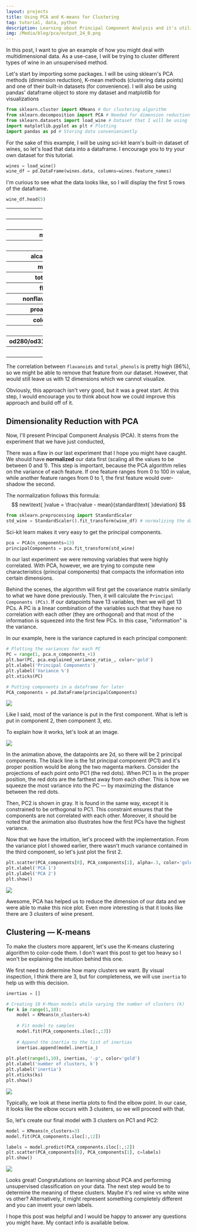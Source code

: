 ```yaml
---
layout: projects
title: Using PCA and K-means for Clustering
tag: tutorial, data, python
description: Learning about Principal Component Analysis and it's utility in dimension reduction
img: /Media/blog/pca/output_24_0.png
---
```


In this post, I want to give an example of how you might deal with multidimensional data. As a use-case, I will be trying to cluster different types of wine in an unsupervised method.

Let's start by importing some packages. I will be using sklearn's PCA methods (dimension reduction), K-mean methods (clustering data points) and one of their built-in datasets (for convenience). I will also be using pandas' dataframe object to store my dataset and matplotlib for visualizations


```python
from sklearn.cluster import KMeans # Our clustering algorithm
from sklearn.decomposition import PCA # Needed for dimension reduction
from sklearn.datasets import load_wine # Dataset that I will be using
import matplotlib.pyplot as plt # Plotting 
import pandas as pd # Storing data convenieniently
```

For the sake of this example, I will be using sci-kit learn's built-in dataset of wines, so let's load that data into a dataframe. I encourage you to try your own dataset for this tutorial.


```python
wines = load_wine()
wine_df = pd.DataFrame(wines.data, columns=wines.feature_names)
```

I'm curious to see what the data looks like, so I will display the first 5 rows of the dataframe.


```python
wine_df.head(5)
```




<div class="table">
	<style scoped>
		table{
			width:100px;
			overflow:hidden;
		}

	    .dataframe tbody tr th:only-of-type {
	        vertical-align: middle;
	    }

	    .dataframe tbody tr th {
	        vertical-align: top;
	    }

	    .dataframe thead th {
	        text-align: right;
	    }
	</style>
	<table border="1" class="dataframe">
	  <thead>
	    <tr style="text-align: right;">
	      <th></th>
	      <th>alcohol</th>
	      <th>malic_acid</th>
	      <th>ash</th>
	      <th>alcalinity_of_ash</th>
	      <th>magnesium</th>
	      <th>total_phenols</th>
	      <th>flavanoids</th>
	      <th>nonflavanoid_phenols</th>
	      <th>proanthocyanins</th>
	      <th>color_intensity</th>
	      <th>hue</th>
	      <th>od280/od315_of_diluted_wines</th>
	      <th>proline</th>
	    </tr>
	  </thead>
	  <tbody>
	    <tr>
	      <th>0</th>
	      <td>14.23</td>
	      <td>1.71</td>
	      <td>2.43</td>
	      <td>15.6</td>
	      <td>127.0</td>
	      <td>2.80</td>
	      <td>3.06</td>
	      <td>0.28</td>
	      <td>2.29</td>
	      <td>5.64</td>
	      <td>1.04</td>
	      <td>3.92</td>
	      <td>1065.0</td>
	    </tr>
	    <tr>
	      <th>1</th>
	      <td>13.20</td>
	      <td>1.78</td>
	      <td>2.14</td>
	      <td>11.2</td>
	      <td>100.0</td>
	      <td>2.65</td>
	      <td>2.76</td>
	      <td>0.26</td>
	      <td>1.28</td>
	      <td>4.38</td>
	      <td>1.05</td>
	      <td>3.40</td>
	      <td>1050.0</td>
	    </tr>
	    <tr>
	      <th>2</th>
	      <td>13.16</td>
	      <td>2.36</td>
	      <td>2.67</td>
	      <td>18.6</td>
	      <td>101.0</td>
	      <td>2.80</td>
	      <td>3.24</td>
	      <td>0.30</td>
	      <td>2.81</td>
	      <td>5.68</td>
	      <td>1.03</td>
	      <td>3.17</td>
	      <td>1185.0</td>
	    </tr>
	    <tr>
	      <th>3</th>
	      <td>14.37</td>
	      <td>1.95</td>
	      <td>2.50</td>
	      <td>16.8</td>
	      <td>113.0</td>
	      <td>3.85</td>
	      <td>3.49</td>
	      <td>0.24</td>
	      <td>2.18</td>
	      <td>7.80</td>
	      <td>0.86</td>
	      <td>3.45</td>
	      <td>1480.0</td>
	    </tr>
	    <tr>
	      <th>4</th>
	      <td>13.24</td>
	      <td>2.59</td>
	      <td>2.87</td>
	      <td>21.0</td>
	      <td>118.0</td>
	      <td>2.80</td>
	      <td>2.69</td>
	      <td>0.39</td>
	      <td>1.82</td>
	      <td>4.32</td>
	      <td>1.04</td>
	      <td>2.93</td>
	      <td>735.0</td>
	    </tr>
	  </tbody>
	</table>
</div>



We can see that each wine (row) is described with 13 features including alcohol percentage, alcalinity, etc. We can do a few more tricks with pandas to get a general insight into the dataset.


```python
wine_df.describe()
```

<div class="table">
	<style scoped>
	    .dataframe tbody tr th:only-of-type {
	        vertical-align: middle;
	    }

	    .dataframe tbody tr th {
	        vertical-align: top;
	    }

	    .dataframe thead th {
	        text-align: right;
	    }
	</style>
	<table border="1" class="dataframe">
	  <thead>
	    <tr style="text-align: right;">
	      <th></th>
	      <th>alcohol</th>
	      <th>malic_acid</th>
	      <th>ash</th>
	      <th>alcalinity_of_ash</th>
	      <th>magnesium</th>
	      <th>total_phenols</th>
	      <th>flavanoids</th>
	      <th>nonflavanoid_phenols</th>
	      <th>proanthocyanins</th>
	      <th>color_intensity</th>
	      <th>hue</th>
	      <th>od280/od315_of_diluted_wines</th>
	      <th>proline</th>
	    </tr>
	  </thead>
	  <tbody>
	    <tr>
	      <th>count</th>
	      <td>178.000000</td>
	      <td>178.000000</td>
	      <td>178.000000</td>
	      <td>178.000000</td>
	      <td>178.000000</td>
	      <td>178.000000</td>
	      <td>178.000000</td>
	      <td>178.000000</td>
	      <td>178.000000</td>
	      <td>178.000000</td>
	      <td>178.000000</td>
	      <td>178.000000</td>
	      <td>178.000000</td>
	    </tr>
	    <tr>
	      <th>mean</th>
	      <td>13.000618</td>
	      <td>2.336348</td>
	      <td>2.366517</td>
	      <td>19.494944</td>
	      <td>99.741573</td>
	      <td>2.295112</td>
	      <td>2.029270</td>
	      <td>0.361854</td>
	      <td>1.590899</td>
	      <td>5.058090</td>
	      <td>0.957449</td>
	      <td>2.611685</td>
	      <td>746.893258</td>
	    </tr>
	    <tr>
	      <th>std</th>
	      <td>0.811827</td>
	      <td>1.117146</td>
	      <td>0.274344</td>
	      <td>3.339564</td>
	      <td>14.282484</td>
	      <td>0.625851</td>
	      <td>0.998859</td>
	      <td>0.124453</td>
	      <td>0.572359</td>
	      <td>2.318286</td>
	      <td>0.228572</td>
	      <td>0.709990</td>
	      <td>314.907474</td>
	    </tr>
	    <tr>
	      <th>min</th>
	      <td>11.030000</td>
	      <td>0.740000</td>
	      <td>1.360000</td>
	      <td>10.600000</td>
	      <td>70.000000</td>
	      <td>0.980000</td>
	      <td>0.340000</td>
	      <td>0.130000</td>
	      <td>0.410000</td>
	      <td>1.280000</td>
	      <td>0.480000</td>
	      <td>1.270000</td>
	      <td>278.000000</td>
	    </tr>
	    <tr>
	      <th>25%</th>
	      <td>12.362500</td>
	      <td>1.602500</td>
	      <td>2.210000</td>
	      <td>17.200000</td>
	      <td>88.000000</td>
	      <td>1.742500</td>
	      <td>1.205000</td>
	      <td>0.270000</td>
	      <td>1.250000</td>
	      <td>3.220000</td>
	      <td>0.782500</td>
	      <td>1.937500</td>
	      <td>500.500000</td>
	    </tr>
	    <tr>
	      <th>50%</th>
	      <td>13.050000</td>
	      <td>1.865000</td>
	      <td>2.360000</td>
	      <td>19.500000</td>
	      <td>98.000000</td>
	      <td>2.355000</td>
	      <td>2.135000</td>
	      <td>0.340000</td>
	      <td>1.555000</td>
	      <td>4.690000</td>
	      <td>0.965000</td>
	      <td>2.780000</td>
	      <td>673.500000</td>
	    </tr>
	    <tr>
	      <th>75%</th>
	      <td>13.677500</td>
	      <td>3.082500</td>
	      <td>2.557500</td>
	      <td>21.500000</td>
	      <td>107.000000</td>
	      <td>2.800000</td>
	      <td>2.875000</td>
	      <td>0.437500</td>
	      <td>1.950000</td>
	      <td>6.200000</td>
	      <td>1.120000</td>
	      <td>3.170000</td>
	      <td>985.000000</td>
	    </tr>
	    <tr>
	      <th>max</th>
	      <td>14.830000</td>
	      <td>5.800000</td>
	      <td>3.230000</td>
	      <td>30.000000</td>
	      <td>162.000000</td>
	      <td>3.880000</td>
	      <td>5.080000</td>
	      <td>0.660000</td>
	      <td>3.580000</td>
	      <td>13.000000</td>
	      <td>1.710000</td>
	      <td>4.000000</td>
	      <td>1680.000000</td>
	    </tr>
	  </tbody>
	</table>
</div>



Now, I wish I could visualize each point in 13-dimensional space, but I just can't. So, we need to find a way to reduce the dimensionality of our data. 

The naïve thing to do would be to check the correlation of some of the features and hope that some of them are repeats (can be removed). Let's try it out and display the correlation matrix.


```python
correlation = wine_df.corr()
correlation.style.background_gradient(cmap='coolwarm')
```
<div class="table">
	<style  type="text/css" >
    #T_e0d2697a_bb99_11e9_bb4d_c4b301962064row0_col0 {
            background-color:  #b40426;
            color:  #f1f1f1;
        }    #T_e0d2697a_bb99_11e9_bb4d_c4b301962064row0_col1 {
            background-color:  #c6d6f1;
            color:  #000000;
        }    #T_e0d2697a_bb99_11e9_bb4d_c4b301962064row0_col2 {
            background-color:  #93b5fe;
            color:  #000000;
        }    #T_e0d2697a_bb99_11e9_bb4d_c4b301962064row0_col3 {
            background-color:  #5673e0;
            color:  #000000;
        }    #T_e0d2697a_bb99_11e9_bb4d_c4b301962064row0_col4 {
            background-color:  #c6d6f1;
            color:  #000000;
        }    #T_e0d2697a_bb99_11e9_bb4d_c4b301962064row0_col5 {
            background-color:  #dfdbd9;
            color:  #000000;
        }    #T_e0d2697a_bb99_11e9_bb4d_c4b301962064row0_col6 {
            background-color:  #dddcdc;
            color:  #000000;
        }    #T_e0d2697a_bb99_11e9_bb4d_c4b301962064row0_col7 {
            background-color:  #8caffe;
            color:  #000000;
        }    #T_e0d2697a_bb99_11e9_bb4d_c4b301962064row0_col8 {
            background-color:  #b6cefa;
            color:  #000000;
        }    #T_e0d2697a_bb99_11e9_bb4d_c4b301962064row0_col9 {
            background-color:  #f7ac8e;
            color:  #000000;
        }    #T_e0d2697a_bb99_11e9_bb4d_c4b301962064row0_col10 {
            background-color:  #a3c2fe;
            color:  #000000;
        }    #T_e0d2697a_bb99_11e9_bb4d_c4b301962064row0_col11 {
            background-color:  #bbd1f8;
            color:  #000000;
        }    #T_e0d2697a_bb99_11e9_bb4d_c4b301962064row0_col12 {
            background-color:  #f4987a;
            color:  #000000;
        }    #T_e0d2697a_bb99_11e9_bb4d_c4b301962064row1_col0 {
            background-color:  #a2c1ff;
            color:  #000000;
        }    #T_e0d2697a_bb99_11e9_bb4d_c4b301962064row1_col1 {
            background-color:  #b40426;
            color:  #f1f1f1;
        }    #T_e0d2697a_bb99_11e9_bb4d_c4b301962064row1_col2 {
            background-color:  #82a6fb;
            color:  #000000;
        }    #T_e0d2697a_bb99_11e9_bb4d_c4b301962064row1_col3 {
            background-color:  #dedcdb;
            color:  #000000;
        }    #T_e0d2697a_bb99_11e9_bb4d_c4b301962064row1_col4 {
            background-color:  #6e90f2;
            color:  #000000;
        }    #T_e0d2697a_bb99_11e9_bb4d_c4b301962064row1_col5 {
            background-color:  #536edd;
            color:  #000000;
        }    #T_e0d2697a_bb99_11e9_bb4d_c4b301962064row1_col6 {
            background-color:  #5470de;
            color:  #000000;
        }    #T_e0d2697a_bb99_11e9_bb4d_c4b301962064row1_col7 {
            background-color:  #e7d7ce;
            color:  #000000;
        }    #T_e0d2697a_bb99_11e9_bb4d_c4b301962064row1_col8 {
            background-color:  #5b7ae5;
            color:  #000000;
        }    #T_e0d2697a_bb99_11e9_bb4d_c4b301962064row1_col9 {
            background-color:  #dedcdb;
            color:  #000000;
        }    #T_e0d2697a_bb99_11e9_bb4d_c4b301962064row1_col10 {
            background-color:  #3b4cc0;
            color:  #f1f1f1;
        }    #T_e0d2697a_bb99_11e9_bb4d_c4b301962064row1_col11 {
            background-color:  #5572df;
            color:  #000000;
        }    #T_e0d2697a_bb99_11e9_bb4d_c4b301962064row1_col12 {
            background-color:  #7295f4;
            color:  #000000;
        }    #T_e0d2697a_bb99_11e9_bb4d_c4b301962064row2_col0 {
            background-color:  #bfd3f6;
            color:  #000000;
        }    #T_e0d2697a_bb99_11e9_bb4d_c4b301962064row2_col1 {
            background-color:  #d3dbe7;
            color:  #000000;
        }    #T_e0d2697a_bb99_11e9_bb4d_c4b301962064row2_col2 {
            background-color:  #b40426;
            color:  #f1f1f1;
        }    #T_e0d2697a_bb99_11e9_bb4d_c4b301962064row2_col3 {
            background-color:  #f3c7b1;
            color:  #000000;
        }    #T_e0d2697a_bb99_11e9_bb4d_c4b301962064row2_col4 {
            background-color:  #cad8ef;
            color:  #000000;
        }    #T_e0d2697a_bb99_11e9_bb4d_c4b301962064row2_col5 {
            background-color:  #c0d4f5;
            color:  #000000;
        }    #T_e0d2697a_bb99_11e9_bb4d_c4b301962064row2_col6 {
            background-color:  #c7d7f0;
            color:  #000000;
        }    #T_e0d2697a_bb99_11e9_bb4d_c4b301962064row2_col7 {
            background-color:  #d5dbe5;
            color:  #000000;
        }    #T_e0d2697a_bb99_11e9_bb4d_c4b301962064row2_col8 {
            background-color:  #96b7ff;
            color:  #000000;
        }    #T_e0d2697a_bb99_11e9_bb4d_c4b301962064row2_col9 {
            background-color:  #e0dbd8;
            color:  #000000;
        }    #T_e0d2697a_bb99_11e9_bb4d_c4b301962064row2_col10 {
            background-color:  #a2c1ff;
            color:  #000000;
        }    #T_e0d2697a_bb99_11e9_bb4d_c4b301962064row2_col11 {
            background-color:  #abc8fd;
            color:  #000000;
        }    #T_e0d2697a_bb99_11e9_bb4d_c4b301962064row2_col12 {
            background-color:  #d3dbe7;
            color:  #000000;
        }    #T_e0d2697a_bb99_11e9_bb4d_c4b301962064row3_col0 {
            background-color:  #3b4cc0;
            color:  #f1f1f1;
        }    #T_e0d2697a_bb99_11e9_bb4d_c4b301962064row3_col1 {
            background-color:  #e8d6cc;
            color:  #000000;
        }    #T_e0d2697a_bb99_11e9_bb4d_c4b301962064row3_col2 {
            background-color:  #d8dce2;
            color:  #000000;
        }    #T_e0d2697a_bb99_11e9_bb4d_c4b301962064row3_col3 {
            background-color:  #b40426;
            color:  #f1f1f1;
        }    #T_e0d2697a_bb99_11e9_bb4d_c4b301962064row3_col4 {
            background-color:  #6687ed;
            color:  #000000;
        }    #T_e0d2697a_bb99_11e9_bb4d_c4b301962064row3_col5 {
            background-color:  #5572df;
            color:  #000000;
        }    #T_e0d2697a_bb99_11e9_bb4d_c4b301962064row3_col6 {
            background-color:  #6180e9;
            color:  #000000;
        }    #T_e0d2697a_bb99_11e9_bb4d_c4b301962064row3_col7 {
            background-color:  #efcebd;
            color:  #000000;
        }    #T_e0d2697a_bb99_11e9_bb4d_c4b301962064row3_col8 {
            background-color:  #6180e9;
            color:  #000000;
        }    #T_e0d2697a_bb99_11e9_bb4d_c4b301962064row3_col9 {
            background-color:  #b1cbfc;
            color:  #000000;
        }    #T_e0d2697a_bb99_11e9_bb4d_c4b301962064row3_col10 {
            background-color:  #7699f6;
            color:  #000000;
        }    #T_e0d2697a_bb99_11e9_bb4d_c4b301962064row3_col11 {
            background-color:  #6a8bef;
            color:  #000000;
        }    #T_e0d2697a_bb99_11e9_bb4d_c4b301962064row3_col12 {
            background-color:  #3b4cc0;
            color:  #f1f1f1;
        }    #T_e0d2697a_bb99_11e9_bb4d_c4b301962064row4_col0 {
            background-color:  #cdd9ec;
            color:  #000000;
        }    #T_e0d2697a_bb99_11e9_bb4d_c4b301962064row4_col1 {
            background-color:  #a7c5fe;
            color:  #000000;
        }    #T_e0d2697a_bb99_11e9_bb4d_c4b301962064row4_col2 {
            background-color:  #abc8fd;
            color:  #000000;
        }    #T_e0d2697a_bb99_11e9_bb4d_c4b301962064row4_col3 {
            background-color:  #8caffe;
            color:  #000000;
        }    #T_e0d2697a_bb99_11e9_bb4d_c4b301962064row4_col4 {
            background-color:  #b40426;
            color:  #f1f1f1;
        }    #T_e0d2697a_bb99_11e9_bb4d_c4b301962064row4_col5 {
            background-color:  #d2dbe8;
            color:  #000000;
        }    #T_e0d2697a_bb99_11e9_bb4d_c4b301962064row4_col6 {
            background-color:  #d7dce3;
            color:  #000000;
        }    #T_e0d2697a_bb99_11e9_bb4d_c4b301962064row4_col7 {
            background-color:  #7597f6;
            color:  #000000;
        }    #T_e0d2697a_bb99_11e9_bb4d_c4b301962064row4_col8 {
            background-color:  #ccd9ed;
            color:  #000000;
        }    #T_e0d2697a_bb99_11e9_bb4d_c4b301962064row4_col9 {
            background-color:  #d6dce4;
            color:  #000000;
        }    #T_e0d2697a_bb99_11e9_bb4d_c4b301962064row4_col10 {
            background-color:  #bfd3f6;
            color:  #000000;
        }    #T_e0d2697a_bb99_11e9_bb4d_c4b301962064row4_col11 {
            background-color:  #b9d0f9;
            color:  #000000;
        }    #T_e0d2697a_bb99_11e9_bb4d_c4b301962064row4_col12 {
            background-color:  #efcfbf;
            color:  #000000;
        }    #T_e0d2697a_bb99_11e9_bb4d_c4b301962064row5_col0 {
            background-color:  #d2dbe8;
            color:  #000000;
        }    #T_e0d2697a_bb99_11e9_bb4d_c4b301962064row5_col1 {
            background-color:  #688aef;
            color:  #000000;
        }    #T_e0d2697a_bb99_11e9_bb4d_c4b301962064row5_col2 {
            background-color:  #779af7;
            color:  #000000;
        }    #T_e0d2697a_bb99_11e9_bb4d_c4b301962064row5_col3 {
            background-color:  #5470de;
            color:  #000000;
        }    #T_e0d2697a_bb99_11e9_bb4d_c4b301962064row5_col4 {
            background-color:  #b7cff9;
            color:  #000000;
        }    #T_e0d2697a_bb99_11e9_bb4d_c4b301962064row5_col5 {
            background-color:  #b40426;
            color:  #f1f1f1;
        }    #T_e0d2697a_bb99_11e9_bb4d_c4b301962064row5_col6 {
            background-color:  #d24b40;
            color:  #f1f1f1;
        }    #T_e0d2697a_bb99_11e9_bb4d_c4b301962064row5_col7 {
            background-color:  #4b64d5;
            color:  #f1f1f1;
        }    #T_e0d2697a_bb99_11e9_bb4d_c4b301962064row5_col8 {
            background-color:  #f7a688;
            color:  #000000;
        }    #T_e0d2697a_bb99_11e9_bb4d_c4b301962064row5_col9 {
            background-color:  #a1c0ff;
            color:  #000000;
        }    #T_e0d2697a_bb99_11e9_bb4d_c4b301962064row5_col10 {
            background-color:  #f5c0a7;
            color:  #000000;
        }    #T_e0d2697a_bb99_11e9_bb4d_c4b301962064row5_col11 {
            background-color:  #ee8468;
            color:  #000000;
        }    #T_e0d2697a_bb99_11e9_bb4d_c4b301962064row5_col12 {
            background-color:  #f6bda2;
            color:  #000000;
        }    #T_e0d2697a_bb99_11e9_bb4d_c4b301962064row6_col0 {
            background-color:  #c5d6f2;
            color:  #000000;
        }    #T_e0d2697a_bb99_11e9_bb4d_c4b301962064row6_col1 {
            background-color:  #5875e1;
            color:  #000000;
        }    #T_e0d2697a_bb99_11e9_bb4d_c4b301962064row6_col2 {
            background-color:  #7396f5;
            color:  #000000;
        }    #T_e0d2697a_bb99_11e9_bb4d_c4b301962064row6_col3 {
            background-color:  #4c66d6;
            color:  #000000;
        }    #T_e0d2697a_bb99_11e9_bb4d_c4b301962064row6_col4 {
            background-color:  #b3cdfb;
            color:  #000000;
        }    #T_e0d2697a_bb99_11e9_bb4d_c4b301962064row6_col5 {
            background-color:  #d44e41;
            color:  #000000;
        }    #T_e0d2697a_bb99_11e9_bb4d_c4b301962064row6_col6 {
            background-color:  #b40426;
            color:  #f1f1f1;
        }    #T_e0d2697a_bb99_11e9_bb4d_c4b301962064row6_col7 {
            background-color:  #3b4cc0;
            color:  #f1f1f1;
        }    #T_e0d2697a_bb99_11e9_bb4d_c4b301962064row6_col8 {
            background-color:  #f59c7d;
            color:  #000000;
        }    #T_e0d2697a_bb99_11e9_bb4d_c4b301962064row6_col9 {
            background-color:  #85a8fc;
            color:  #000000;
        }    #T_e0d2697a_bb99_11e9_bb4d_c4b301962064row6_col10 {
            background-color:  #f7a98b;
            color:  #000000;
        }    #T_e0d2697a_bb99_11e9_bb4d_c4b301962064row6_col11 {
            background-color:  #e26952;
            color:  #000000;
        }    #T_e0d2697a_bb99_11e9_bb4d_c4b301962064row6_col12 {
            background-color:  #f6bda2;
            color:  #000000;
        }    #T_e0d2697a_bb99_11e9_bb4d_c4b301962064row7_col0 {
            background-color:  #5f7fe8;
            color:  #000000;
        }    #T_e0d2697a_bb99_11e9_bb4d_c4b301962064row7_col1 {
            background-color:  #e9d5cb;
            color:  #000000;
        }    #T_e0d2697a_bb99_11e9_bb4d_c4b301962064row7_col2 {
            background-color:  #8badfd;
            color:  #000000;
        }    #T_e0d2697a_bb99_11e9_bb4d_c4b301962064row7_col3 {
            background-color:  #ead4c8;
            color:  #000000;
        }    #T_e0d2697a_bb99_11e9_bb4d_c4b301962064row7_col4 {
            background-color:  #3b4cc0;
            color:  #f1f1f1;
        }    #T_e0d2697a_bb99_11e9_bb4d_c4b301962064row7_col5 {
            background-color:  #3b4cc0;
            color:  #f1f1f1;
        }    #T_e0d2697a_bb99_11e9_bb4d_c4b301962064row7_col6 {
            background-color:  #3b4cc0;
            color:  #f1f1f1;
        }    #T_e0d2697a_bb99_11e9_bb4d_c4b301962064row7_col7 {
            background-color:  #b40426;
            color:  #f1f1f1;
        }    #T_e0d2697a_bb99_11e9_bb4d_c4b301962064row7_col8 {
            background-color:  #3b4cc0;
            color:  #f1f1f1;
        }    #T_e0d2697a_bb99_11e9_bb4d_c4b301962064row7_col9 {
            background-color:  #cbd8ee;
            color:  #000000;
        }    #T_e0d2697a_bb99_11e9_bb4d_c4b301962064row7_col10 {
            background-color:  #779af7;
            color:  #000000;
        }    #T_e0d2697a_bb99_11e9_bb4d_c4b301962064row7_col11 {
            background-color:  #3b4cc0;
            color:  #f1f1f1;
        }    #T_e0d2697a_bb99_11e9_bb4d_c4b301962064row7_col12 {
            background-color:  #5572df;
            color:  #000000;
        }    #T_e0d2697a_bb99_11e9_bb4d_c4b301962064row8_col0 {
            background-color:  #adc9fd;
            color:  #000000;
        }    #T_e0d2697a_bb99_11e9_bb4d_c4b301962064row8_col1 {
            background-color:  #81a4fb;
            color:  #000000;
        }    #T_e0d2697a_bb99_11e9_bb4d_c4b301962064row8_col2 {
            background-color:  #536edd;
            color:  #000000;
        }    #T_e0d2697a_bb99_11e9_bb4d_c4b301962064row8_col3 {
            background-color:  #7093f3;
            color:  #000000;
        }    #T_e0d2697a_bb99_11e9_bb4d_c4b301962064row8_col4 {
            background-color:  #bed2f6;
            color:  #000000;
        }    #T_e0d2697a_bb99_11e9_bb4d_c4b301962064row8_col5 {
            background-color:  #f5a081;
            color:  #000000;
        }    #T_e0d2697a_bb99_11e9_bb4d_c4b301962064row8_col6 {
            background-color:  #f18f71;
            color:  #000000;
        }    #T_e0d2697a_bb99_11e9_bb4d_c4b301962064row8_col7 {
            background-color:  #5d7ce6;
            color:  #000000;
        }    #T_e0d2697a_bb99_11e9_bb4d_c4b301962064row8_col8 {
            background-color:  #b40426;
            color:  #f1f1f1;
        }    #T_e0d2697a_bb99_11e9_bb4d_c4b301962064row8_col9 {
            background-color:  #a7c5fe;
            color:  #000000;
        }    #T_e0d2697a_bb99_11e9_bb4d_c4b301962064row8_col10 {
            background-color:  #e9d5cb;
            color:  #000000;
        }    #T_e0d2697a_bb99_11e9_bb4d_c4b301962064row8_col11 {
            background-color:  #f7b396;
            color:  #000000;
        }    #T_e0d2697a_bb99_11e9_bb4d_c4b301962064row8_col12 {
            background-color:  #e6d7cf;
            color:  #000000;
        }    #T_e0d2697a_bb99_11e9_bb4d_c4b301962064row9_col0 {
            background-color:  #f7bca1;
            color:  #000000;
        }    #T_e0d2697a_bb99_11e9_bb4d_c4b301962064row9_col1 {
            background-color:  #e1dad6;
            color:  #000000;
        }    #T_e0d2697a_bb99_11e9_bb4d_c4b301962064row9_col2 {
            background-color:  #a2c1ff;
            color:  #000000;
        }    #T_e0d2697a_bb99_11e9_bb4d_c4b301962064row9_col3 {
            background-color:  #a5c3fe;
            color:  #000000;
        }    #T_e0d2697a_bb99_11e9_bb4d_c4b301962064row9_col4 {
            background-color:  #b3cdfb;
            color:  #000000;
        }    #T_e0d2697a_bb99_11e9_bb4d_c4b301962064row9_col5 {
            background-color:  #94b6ff;
            color:  #000000;
        }    #T_e0d2697a_bb99_11e9_bb4d_c4b301962064row9_col6 {
            background-color:  #88abfd;
            color:  #000000;
        }    #T_e0d2697a_bb99_11e9_bb4d_c4b301962064row9_col7 {
            background-color:  #ccd9ed;
            color:  #000000;
        }    #T_e0d2697a_bb99_11e9_bb4d_c4b301962064row9_col8 {
            background-color:  #8caffe;
            color:  #000000;
        }    #T_e0d2697a_bb99_11e9_bb4d_c4b301962064row9_col9 {
            background-color:  #b40426;
            color:  #f1f1f1;
        }    #T_e0d2697a_bb99_11e9_bb4d_c4b301962064row9_col10 {
            background-color:  #4257c9;
            color:  #f1f1f1;
        }    #T_e0d2697a_bb99_11e9_bb4d_c4b301962064row9_col11 {
            background-color:  #4961d2;
            color:  #f1f1f1;
        }    #T_e0d2697a_bb99_11e9_bb4d_c4b301962064row9_col12 {
            background-color:  #e3d9d3;
            color:  #000000;
        }    #T_e0d2697a_bb99_11e9_bb4d_c4b301962064row10_col0 {
            background-color:  #7597f6;
            color:  #000000;
        }    #T_e0d2697a_bb99_11e9_bb4d_c4b301962064row10_col1 {
            background-color:  #3b4cc0;
            color:  #f1f1f1;
        }    #T_e0d2697a_bb99_11e9_bb4d_c4b301962064row10_col2 {
            background-color:  #3b4cc0;
            color:  #f1f1f1;
        }    #T_e0d2697a_bb99_11e9_bb4d_c4b301962064row10_col3 {
            background-color:  #5e7de7;
            color:  #000000;
        }    #T_e0d2697a_bb99_11e9_bb4d_c4b301962064row10_col4 {
            background-color:  #8caffe;
            color:  #000000;
        }    #T_e0d2697a_bb99_11e9_bb4d_c4b301962064row10_col5 {
            background-color:  #f3c8b2;
            color:  #000000;
        }    #T_e0d2697a_bb99_11e9_bb4d_c4b301962064row10_col6 {
            background-color:  #f7aa8c;
            color:  #000000;
        }    #T_e0d2697a_bb99_11e9_bb4d_c4b301962064row10_col7 {
            background-color:  #7396f5;
            color:  #000000;
        }    #T_e0d2697a_bb99_11e9_bb4d_c4b301962064row10_col8 {
            background-color:  #d8dce2;
            color:  #000000;
        }    #T_e0d2697a_bb99_11e9_bb4d_c4b301962064row10_col9 {
            background-color:  #3b4cc0;
            color:  #f1f1f1;
        }    #T_e0d2697a_bb99_11e9_bb4d_c4b301962064row10_col10 {
            background-color:  #b40426;
            color:  #f1f1f1;
        }    #T_e0d2697a_bb99_11e9_bb4d_c4b301962064row10_col11 {
            background-color:  #f7a889;
            color:  #000000;
        }    #T_e0d2697a_bb99_11e9_bb4d_c4b301962064row10_col12 {
            background-color:  #d5dbe5;
            color:  #000000;
        }    #T_e0d2697a_bb99_11e9_bb4d_c4b301962064row11_col0 {
            background-color:  #9bbcff;
            color:  #000000;
        }    #T_e0d2697a_bb99_11e9_bb4d_c4b301962064row11_col1 {
            background-color:  #6180e9;
            color:  #000000;
        }    #T_e0d2697a_bb99_11e9_bb4d_c4b301962064row11_col2 {
            background-color:  #506bda;
            color:  #000000;
        }    #T_e0d2697a_bb99_11e9_bb4d_c4b301962064row11_col3 {
            background-color:  #5e7de7;
            color:  #000000;
        }    #T_e0d2697a_bb99_11e9_bb4d_c4b301962064row11_col4 {
            background-color:  #8fb1fe;
            color:  #000000;
        }    #T_e0d2697a_bb99_11e9_bb4d_c4b301962064row11_col5 {
            background-color:  #ee8669;
            color:  #000000;
        }    #T_e0d2697a_bb99_11e9_bb4d_c4b301962064row11_col6 {
            background-color:  #e16751;
            color:  #000000;
        }    #T_e0d2697a_bb99_11e9_bb4d_c4b301962064row11_col7 {
            background-color:  #4055c8;
            color:  #f1f1f1;
        }    #T_e0d2697a_bb99_11e9_bb4d_c4b301962064row11_col8 {
            background-color:  #f6bea4;
            color:  #000000;
        }    #T_e0d2697a_bb99_11e9_bb4d_c4b301962064row11_col9 {
            background-color:  #4c66d6;
            color:  #000000;
        }    #T_e0d2697a_bb99_11e9_bb4d_c4b301962064row11_col10 {
            background-color:  #f6a586;
            color:  #000000;
        }    #T_e0d2697a_bb99_11e9_bb4d_c4b301962064row11_col11 {
            background-color:  #b40426;
            color:  #f1f1f1;
        }    #T_e0d2697a_bb99_11e9_bb4d_c4b301962064row11_col12 {
            background-color:  #e2dad5;
            color:  #000000;
        }    #T_e0d2697a_bb99_11e9_bb4d_c4b301962064row12_col0 {
            background-color:  #f6a283;
            color:  #000000;
        }    #T_e0d2697a_bb99_11e9_bb4d_c4b301962064row12_col1 {
            background-color:  #88abfd;
            color:  #000000;
        }    #T_e0d2697a_bb99_11e9_bb4d_c4b301962064row12_col2 {
            background-color:  #97b8ff;
            color:  #000000;
        }    #T_e0d2697a_bb99_11e9_bb4d_c4b301962064row12_col3 {
            background-color:  #3b4cc0;
            color:  #f1f1f1;
        }    #T_e0d2697a_bb99_11e9_bb4d_c4b301962064row12_col4 {
            background-color:  #e1dad6;
            color:  #000000;
        }    #T_e0d2697a_bb99_11e9_bb4d_c4b301962064row12_col5 {
            background-color:  #f7bca1;
            color:  #000000;
        }    #T_e0d2697a_bb99_11e9_bb4d_c4b301962064row12_col6 {
            background-color:  #f7b79b;
            color:  #000000;
        }    #T_e0d2697a_bb99_11e9_bb4d_c4b301962064row12_col7 {
            background-color:  #688aef;
            color:  #000000;
        }    #T_e0d2697a_bb99_11e9_bb4d_c4b301962064row12_col8 {
            background-color:  #dfdbd9;
            color:  #000000;
        }    #T_e0d2697a_bb99_11e9_bb4d_c4b301962064row12_col9 {
            background-color:  #e9d5cb;
            color:  #000000;
        }    #T_e0d2697a_bb99_11e9_bb4d_c4b301962064row12_col10 {
            background-color:  #dfdbd9;
            color:  #000000;
        }    #T_e0d2697a_bb99_11e9_bb4d_c4b301962064row12_col11 {
            background-color:  #e7d7ce;
            color:  #000000;
        }    #T_e0d2697a_bb99_11e9_bb4d_c4b301962064row12_col12 {
            background-color:  #b40426;
            color:  #f1f1f1;
        }</style><table id="T_e0d2697a_bb99_11e9_bb4d_c4b301962064" ><thead>    <tr>        <th class="blank level0" ></th>        <th class="col_heading level0 col0" >alcohol</th>        <th class="col_heading level0 col1" >malic_acid</th>        <th class="col_heading level0 col2" >ash</th>        <th class="col_heading level0 col3" >alcalinity_of_ash</th>        <th class="col_heading level0 col4" >magnesium</th>        <th class="col_heading level0 col5" >total_phenols</th>        <th class="col_heading level0 col6" >flavanoids</th>        <th class="col_heading level0 col7" >nonflavanoid_phenols</th>        <th class="col_heading level0 col8" >proanthocyanins</th>        <th class="col_heading level0 col9" >color_intensity</th>        <th class="col_heading level0 col10" >hue</th>        <th class="col_heading level0 col11" >od280/od315_of_diluted_wines</th>        <th class="col_heading level0 col12" >proline</th>    </tr></thead><tbody>
                <tr>
                        <th id="T_e0d2697a_bb99_11e9_bb4d_c4b301962064level0_row0" class="row_heading level0 row0" >alcohol</th>
                        <td id="T_e0d2697a_bb99_11e9_bb4d_c4b301962064row0_col0" class="data row0 col0" >1</td>
                        <td id="T_e0d2697a_bb99_11e9_bb4d_c4b301962064row0_col1" class="data row0 col1" >0.0943969</td>
                        <td id="T_e0d2697a_bb99_11e9_bb4d_c4b301962064row0_col2" class="data row0 col2" >0.211545</td>
                        <td id="T_e0d2697a_bb99_11e9_bb4d_c4b301962064row0_col3" class="data row0 col3" >-0.310235</td>
                        <td id="T_e0d2697a_bb99_11e9_bb4d_c4b301962064row0_col4" class="data row0 col4" >0.270798</td>
                        <td id="T_e0d2697a_bb99_11e9_bb4d_c4b301962064row0_col5" class="data row0 col5" >0.289101</td>
                        <td id="T_e0d2697a_bb99_11e9_bb4d_c4b301962064row0_col6" class="data row0 col6" >0.236815</td>
                        <td id="T_e0d2697a_bb99_11e9_bb4d_c4b301962064row0_col7" class="data row0 col7" >-0.155929</td>
                        <td id="T_e0d2697a_bb99_11e9_bb4d_c4b301962064row0_col8" class="data row0 col8" >0.136698</td>
                        <td id="T_e0d2697a_bb99_11e9_bb4d_c4b301962064row0_col9" class="data row0 col9" >0.546364</td>
                        <td id="T_e0d2697a_bb99_11e9_bb4d_c4b301962064row0_col10" class="data row0 col10" >-0.0717472</td>
                        <td id="T_e0d2697a_bb99_11e9_bb4d_c4b301962064row0_col11" class="data row0 col11" >0.0723432</td>
                        <td id="T_e0d2697a_bb99_11e9_bb4d_c4b301962064row0_col12" class="data row0 col12" >0.64372</td>
            </tr>
            <tr>
                        <th id="T_e0d2697a_bb99_11e9_bb4d_c4b301962064level0_row1" class="row_heading level0 row1" >malic_acid</th>
                        <td id="T_e0d2697a_bb99_11e9_bb4d_c4b301962064row1_col0" class="data row1 col0" >0.0943969</td>
                        <td id="T_e0d2697a_bb99_11e9_bb4d_c4b301962064row1_col1" class="data row1 col1" >1</td>
                        <td id="T_e0d2697a_bb99_11e9_bb4d_c4b301962064row1_col2" class="data row1 col2" >0.164045</td>
                        <td id="T_e0d2697a_bb99_11e9_bb4d_c4b301962064row1_col3" class="data row1 col3" >0.2885</td>
                        <td id="T_e0d2697a_bb99_11e9_bb4d_c4b301962064row1_col4" class="data row1 col4" >-0.0545751</td>
                        <td id="T_e0d2697a_bb99_11e9_bb4d_c4b301962064row1_col5" class="data row1 col5" >-0.335167</td>
                        <td id="T_e0d2697a_bb99_11e9_bb4d_c4b301962064row1_col6" class="data row1 col6" >-0.411007</td>
                        <td id="T_e0d2697a_bb99_11e9_bb4d_c4b301962064row1_col7" class="data row1 col7" >0.292977</td>
                        <td id="T_e0d2697a_bb99_11e9_bb4d_c4b301962064row1_col8" class="data row1 col8" >-0.220746</td>
                        <td id="T_e0d2697a_bb99_11e9_bb4d_c4b301962064row1_col9" class="data row1 col9" >0.248985</td>
                        <td id="T_e0d2697a_bb99_11e9_bb4d_c4b301962064row1_col10" class="data row1 col10" >-0.561296</td>
                        <td id="T_e0d2697a_bb99_11e9_bb4d_c4b301962064row1_col11" class="data row1 col11" >-0.36871</td>
                        <td id="T_e0d2697a_bb99_11e9_bb4d_c4b301962064row1_col12" class="data row1 col12" >-0.192011</td>
            </tr>
            <tr>
                        <th id="T_e0d2697a_bb99_11e9_bb4d_c4b301962064level0_row2" class="row_heading level0 row2" >ash</th>
                        <td id="T_e0d2697a_bb99_11e9_bb4d_c4b301962064row2_col0" class="data row2 col0" >0.211545</td>
                        <td id="T_e0d2697a_bb99_11e9_bb4d_c4b301962064row2_col1" class="data row2 col1" >0.164045</td>
                        <td id="T_e0d2697a_bb99_11e9_bb4d_c4b301962064row2_col2" class="data row2 col2" >1</td>
                        <td id="T_e0d2697a_bb99_11e9_bb4d_c4b301962064row2_col3" class="data row2 col3" >0.443367</td>
                        <td id="T_e0d2697a_bb99_11e9_bb4d_c4b301962064row2_col4" class="data row2 col4" >0.286587</td>
                        <td id="T_e0d2697a_bb99_11e9_bb4d_c4b301962064row2_col5" class="data row2 col5" >0.12898</td>
                        <td id="T_e0d2697a_bb99_11e9_bb4d_c4b301962064row2_col6" class="data row2 col6" >0.115077</td>
                        <td id="T_e0d2697a_bb99_11e9_bb4d_c4b301962064row2_col7" class="data row2 col7" >0.18623</td>
                        <td id="T_e0d2697a_bb99_11e9_bb4d_c4b301962064row2_col8" class="data row2 col8" >0.00965194</td>
                        <td id="T_e0d2697a_bb99_11e9_bb4d_c4b301962064row2_col9" class="data row2 col9" >0.258887</td>
                        <td id="T_e0d2697a_bb99_11e9_bb4d_c4b301962064row2_col10" class="data row2 col10" >-0.0746669</td>
                        <td id="T_e0d2697a_bb99_11e9_bb4d_c4b301962064row2_col11" class="data row2 col11" >0.00391123</td>
                        <td id="T_e0d2697a_bb99_11e9_bb4d_c4b301962064row2_col12" class="data row2 col12" >0.223626</td>
            </tr>
            <tr>
                        <th id="T_e0d2697a_bb99_11e9_bb4d_c4b301962064level0_row3" class="row_heading level0 row3" >alcalinity_of_ash</th>
                        <td id="T_e0d2697a_bb99_11e9_bb4d_c4b301962064row3_col0" class="data row3 col0" >-0.310235</td>
                        <td id="T_e0d2697a_bb99_11e9_bb4d_c4b301962064row3_col1" class="data row3 col1" >0.2885</td>
                        <td id="T_e0d2697a_bb99_11e9_bb4d_c4b301962064row3_col2" class="data row3 col2" >0.443367</td>
                        <td id="T_e0d2697a_bb99_11e9_bb4d_c4b301962064row3_col3" class="data row3 col3" >1</td>
                        <td id="T_e0d2697a_bb99_11e9_bb4d_c4b301962064row3_col4" class="data row3 col4" >-0.0833331</td>
                        <td id="T_e0d2697a_bb99_11e9_bb4d_c4b301962064row3_col5" class="data row3 col5" >-0.321113</td>
                        <td id="T_e0d2697a_bb99_11e9_bb4d_c4b301962064row3_col6" class="data row3 col6" >-0.35137</td>
                        <td id="T_e0d2697a_bb99_11e9_bb4d_c4b301962064row3_col7" class="data row3 col7" >0.361922</td>
                        <td id="T_e0d2697a_bb99_11e9_bb4d_c4b301962064row3_col8" class="data row3 col8" >-0.197327</td>
                        <td id="T_e0d2697a_bb99_11e9_bb4d_c4b301962064row3_col9" class="data row3 col9" >0.018732</td>
                        <td id="T_e0d2697a_bb99_11e9_bb4d_c4b301962064row3_col10" class="data row3 col10" >-0.273955</td>
                        <td id="T_e0d2697a_bb99_11e9_bb4d_c4b301962064row3_col11" class="data row3 col11" >-0.276769</td>
                        <td id="T_e0d2697a_bb99_11e9_bb4d_c4b301962064row3_col12" class="data row3 col12" >-0.440597</td>
            </tr>
            <tr>
                        <th id="T_e0d2697a_bb99_11e9_bb4d_c4b301962064level0_row4" class="row_heading level0 row4" >magnesium</th>
                        <td id="T_e0d2697a_bb99_11e9_bb4d_c4b301962064row4_col0" class="data row4 col0" >0.270798</td>
                        <td id="T_e0d2697a_bb99_11e9_bb4d_c4b301962064row4_col1" class="data row4 col1" >-0.0545751</td>
                        <td id="T_e0d2697a_bb99_11e9_bb4d_c4b301962064row4_col2" class="data row4 col2" >0.286587</td>
                        <td id="T_e0d2697a_bb99_11e9_bb4d_c4b301962064row4_col3" class="data row4 col3" >-0.0833331</td>
                        <td id="T_e0d2697a_bb99_11e9_bb4d_c4b301962064row4_col4" class="data row4 col4" >1</td>
                        <td id="T_e0d2697a_bb99_11e9_bb4d_c4b301962064row4_col5" class="data row4 col5" >0.214401</td>
                        <td id="T_e0d2697a_bb99_11e9_bb4d_c4b301962064row4_col6" class="data row4 col6" >0.195784</td>
                        <td id="T_e0d2697a_bb99_11e9_bb4d_c4b301962064row4_col7" class="data row4 col7" >-0.256294</td>
                        <td id="T_e0d2697a_bb99_11e9_bb4d_c4b301962064row4_col8" class="data row4 col8" >0.236441</td>
                        <td id="T_e0d2697a_bb99_11e9_bb4d_c4b301962064row4_col9" class="data row4 col9" >0.19995</td>
                        <td id="T_e0d2697a_bb99_11e9_bb4d_c4b301962064row4_col10" class="data row4 col10" >0.0553982</td>
                        <td id="T_e0d2697a_bb99_11e9_bb4d_c4b301962064row4_col11" class="data row4 col11" >0.0660039</td>
                        <td id="T_e0d2697a_bb99_11e9_bb4d_c4b301962064row4_col12" class="data row4 col12" >0.393351</td>
            </tr>
            <tr>
                        <th id="T_e0d2697a_bb99_11e9_bb4d_c4b301962064level0_row5" class="row_heading level0 row5" >total_phenols</th>
                        <td id="T_e0d2697a_bb99_11e9_bb4d_c4b301962064row5_col0" class="data row5 col0" >0.289101</td>
                        <td id="T_e0d2697a_bb99_11e9_bb4d_c4b301962064row5_col1" class="data row5 col1" >-0.335167</td>
                        <td id="T_e0d2697a_bb99_11e9_bb4d_c4b301962064row5_col2" class="data row5 col2" >0.12898</td>
                        <td id="T_e0d2697a_bb99_11e9_bb4d_c4b301962064row5_col3" class="data row5 col3" >-0.321113</td>
                        <td id="T_e0d2697a_bb99_11e9_bb4d_c4b301962064row5_col4" class="data row5 col4" >0.214401</td>
                        <td id="T_e0d2697a_bb99_11e9_bb4d_c4b301962064row5_col5" class="data row5 col5" >1</td>
                        <td id="T_e0d2697a_bb99_11e9_bb4d_c4b301962064row5_col6" class="data row5 col6" >0.864564</td>
                        <td id="T_e0d2697a_bb99_11e9_bb4d_c4b301962064row5_col7" class="data row5 col7" >-0.449935</td>
                        <td id="T_e0d2697a_bb99_11e9_bb4d_c4b301962064row5_col8" class="data row5 col8" >0.612413</td>
                        <td id="T_e0d2697a_bb99_11e9_bb4d_c4b301962064row5_col9" class="data row5 col9" >-0.0551364</td>
                        <td id="T_e0d2697a_bb99_11e9_bb4d_c4b301962064row5_col10" class="data row5 col10" >0.433681</td>
                        <td id="T_e0d2697a_bb99_11e9_bb4d_c4b301962064row5_col11" class="data row5 col11" >0.699949</td>
                        <td id="T_e0d2697a_bb99_11e9_bb4d_c4b301962064row5_col12" class="data row5 col12" >0.498115</td>
            </tr>
            <tr>
                        <th id="T_e0d2697a_bb99_11e9_bb4d_c4b301962064level0_row6" class="row_heading level0 row6" >flavanoids</th>
                        <td id="T_e0d2697a_bb99_11e9_bb4d_c4b301962064row6_col0" class="data row6 col0" >0.236815</td>
                        <td id="T_e0d2697a_bb99_11e9_bb4d_c4b301962064row6_col1" class="data row6 col1" >-0.411007</td>
                        <td id="T_e0d2697a_bb99_11e9_bb4d_c4b301962064row6_col2" class="data row6 col2" >0.115077</td>
                        <td id="T_e0d2697a_bb99_11e9_bb4d_c4b301962064row6_col3" class="data row6 col3" >-0.35137</td>
                        <td id="T_e0d2697a_bb99_11e9_bb4d_c4b301962064row6_col4" class="data row6 col4" >0.195784</td>
                        <td id="T_e0d2697a_bb99_11e9_bb4d_c4b301962064row6_col5" class="data row6 col5" >0.864564</td>
                        <td id="T_e0d2697a_bb99_11e9_bb4d_c4b301962064row6_col6" class="data row6 col6" >1</td>
                        <td id="T_e0d2697a_bb99_11e9_bb4d_c4b301962064row6_col7" class="data row6 col7" >-0.5379</td>
                        <td id="T_e0d2697a_bb99_11e9_bb4d_c4b301962064row6_col8" class="data row6 col8" >0.652692</td>
                        <td id="T_e0d2697a_bb99_11e9_bb4d_c4b301962064row6_col9" class="data row6 col9" >-0.172379</td>
                        <td id="T_e0d2697a_bb99_11e9_bb4d_c4b301962064row6_col10" class="data row6 col10" >0.543479</td>
                        <td id="T_e0d2697a_bb99_11e9_bb4d_c4b301962064row6_col11" class="data row6 col11" >0.787194</td>
                        <td id="T_e0d2697a_bb99_11e9_bb4d_c4b301962064row6_col12" class="data row6 col12" >0.494193</td>
            </tr>
            <tr>
                        <th id="T_e0d2697a_bb99_11e9_bb4d_c4b301962064level0_row7" class="row_heading level0 row7" >nonflavanoid_phenols</th>
                        <td id="T_e0d2697a_bb99_11e9_bb4d_c4b301962064row7_col0" class="data row7 col0" >-0.155929</td>
                        <td id="T_e0d2697a_bb99_11e9_bb4d_c4b301962064row7_col1" class="data row7 col1" >0.292977</td>
                        <td id="T_e0d2697a_bb99_11e9_bb4d_c4b301962064row7_col2" class="data row7 col2" >0.18623</td>
                        <td id="T_e0d2697a_bb99_11e9_bb4d_c4b301962064row7_col3" class="data row7 col3" >0.361922</td>
                        <td id="T_e0d2697a_bb99_11e9_bb4d_c4b301962064row7_col4" class="data row7 col4" >-0.256294</td>
                        <td id="T_e0d2697a_bb99_11e9_bb4d_c4b301962064row7_col5" class="data row7 col5" >-0.449935</td>
                        <td id="T_e0d2697a_bb99_11e9_bb4d_c4b301962064row7_col6" class="data row7 col6" >-0.5379</td>
                        <td id="T_e0d2697a_bb99_11e9_bb4d_c4b301962064row7_col7" class="data row7 col7" >1</td>
                        <td id="T_e0d2697a_bb99_11e9_bb4d_c4b301962064row7_col8" class="data row7 col8" >-0.365845</td>
                        <td id="T_e0d2697a_bb99_11e9_bb4d_c4b301962064row7_col9" class="data row7 col9" >0.139057</td>
                        <td id="T_e0d2697a_bb99_11e9_bb4d_c4b301962064row7_col10" class="data row7 col10" >-0.26264</td>
                        <td id="T_e0d2697a_bb99_11e9_bb4d_c4b301962064row7_col11" class="data row7 col11" >-0.50327</td>
                        <td id="T_e0d2697a_bb99_11e9_bb4d_c4b301962064row7_col12" class="data row7 col12" >-0.311385</td>
            </tr>
            <tr>
                        <th id="T_e0d2697a_bb99_11e9_bb4d_c4b301962064level0_row8" class="row_heading level0 row8" >proanthocyanins</th>
                        <td id="T_e0d2697a_bb99_11e9_bb4d_c4b301962064row8_col0" class="data row8 col0" >0.136698</td>
                        <td id="T_e0d2697a_bb99_11e9_bb4d_c4b301962064row8_col1" class="data row8 col1" >-0.220746</td>
                        <td id="T_e0d2697a_bb99_11e9_bb4d_c4b301962064row8_col2" class="data row8 col2" >0.00965194</td>
                        <td id="T_e0d2697a_bb99_11e9_bb4d_c4b301962064row8_col3" class="data row8 col3" >-0.197327</td>
                        <td id="T_e0d2697a_bb99_11e9_bb4d_c4b301962064row8_col4" class="data row8 col4" >0.236441</td>
                        <td id="T_e0d2697a_bb99_11e9_bb4d_c4b301962064row8_col5" class="data row8 col5" >0.612413</td>
                        <td id="T_e0d2697a_bb99_11e9_bb4d_c4b301962064row8_col6" class="data row8 col6" >0.652692</td>
                        <td id="T_e0d2697a_bb99_11e9_bb4d_c4b301962064row8_col7" class="data row8 col7" >-0.365845</td>
                        <td id="T_e0d2697a_bb99_11e9_bb4d_c4b301962064row8_col8" class="data row8 col8" >1</td>
                        <td id="T_e0d2697a_bb99_11e9_bb4d_c4b301962064row8_col9" class="data row8 col9" >-0.0252499</td>
                        <td id="T_e0d2697a_bb99_11e9_bb4d_c4b301962064row8_col10" class="data row8 col10" >0.295544</td>
                        <td id="T_e0d2697a_bb99_11e9_bb4d_c4b301962064row8_col11" class="data row8 col11" >0.519067</td>
                        <td id="T_e0d2697a_bb99_11e9_bb4d_c4b301962064row8_col12" class="data row8 col12" >0.330417</td>
            </tr>
            <tr>
                        <th id="T_e0d2697a_bb99_11e9_bb4d_c4b301962064level0_row9" class="row_heading level0 row9" >color_intensity</th>
                        <td id="T_e0d2697a_bb99_11e9_bb4d_c4b301962064row9_col0" class="data row9 col0" >0.546364</td>
                        <td id="T_e0d2697a_bb99_11e9_bb4d_c4b301962064row9_col1" class="data row9 col1" >0.248985</td>
                        <td id="T_e0d2697a_bb99_11e9_bb4d_c4b301962064row9_col2" class="data row9 col2" >0.258887</td>
                        <td id="T_e0d2697a_bb99_11e9_bb4d_c4b301962064row9_col3" class="data row9 col3" >0.018732</td>
                        <td id="T_e0d2697a_bb99_11e9_bb4d_c4b301962064row9_col4" class="data row9 col4" >0.19995</td>
                        <td id="T_e0d2697a_bb99_11e9_bb4d_c4b301962064row9_col5" class="data row9 col5" >-0.0551364</td>
                        <td id="T_e0d2697a_bb99_11e9_bb4d_c4b301962064row9_col6" class="data row9 col6" >-0.172379</td>
                        <td id="T_e0d2697a_bb99_11e9_bb4d_c4b301962064row9_col7" class="data row9 col7" >0.139057</td>
                        <td id="T_e0d2697a_bb99_11e9_bb4d_c4b301962064row9_col8" class="data row9 col8" >-0.0252499</td>
                        <td id="T_e0d2697a_bb99_11e9_bb4d_c4b301962064row9_col9" class="data row9 col9" >1</td>
                        <td id="T_e0d2697a_bb99_11e9_bb4d_c4b301962064row9_col10" class="data row9 col10" >-0.521813</td>
                        <td id="T_e0d2697a_bb99_11e9_bb4d_c4b301962064row9_col11" class="data row9 col11" >-0.428815</td>
                        <td id="T_e0d2697a_bb99_11e9_bb4d_c4b301962064row9_col12" class="data row9 col12" >0.3161</td>
            </tr>
            <tr>
                        <th id="T_e0d2697a_bb99_11e9_bb4d_c4b301962064level0_row10" class="row_heading level0 row10" >hue</th>
                        <td id="T_e0d2697a_bb99_11e9_bb4d_c4b301962064row10_col0" class="data row10 col0" >-0.0717472</td>
                        <td id="T_e0d2697a_bb99_11e9_bb4d_c4b301962064row10_col1" class="data row10 col1" >-0.561296</td>
                        <td id="T_e0d2697a_bb99_11e9_bb4d_c4b301962064row10_col2" class="data row10 col2" >-0.0746669</td>
                        <td id="T_e0d2697a_bb99_11e9_bb4d_c4b301962064row10_col3" class="data row10 col3" >-0.273955</td>
                        <td id="T_e0d2697a_bb99_11e9_bb4d_c4b301962064row10_col4" class="data row10 col4" >0.0553982</td>
                        <td id="T_e0d2697a_bb99_11e9_bb4d_c4b301962064row10_col5" class="data row10 col5" >0.433681</td>
                        <td id="T_e0d2697a_bb99_11e9_bb4d_c4b301962064row10_col6" class="data row10 col6" >0.543479</td>
                        <td id="T_e0d2697a_bb99_11e9_bb4d_c4b301962064row10_col7" class="data row10 col7" >-0.26264</td>
                        <td id="T_e0d2697a_bb99_11e9_bb4d_c4b301962064row10_col8" class="data row10 col8" >0.295544</td>
                        <td id="T_e0d2697a_bb99_11e9_bb4d_c4b301962064row10_col9" class="data row10 col9" >-0.521813</td>
                        <td id="T_e0d2697a_bb99_11e9_bb4d_c4b301962064row10_col10" class="data row10 col10" >1</td>
                        <td id="T_e0d2697a_bb99_11e9_bb4d_c4b301962064row10_col11" class="data row10 col11" >0.565468</td>
                        <td id="T_e0d2697a_bb99_11e9_bb4d_c4b301962064row10_col12" class="data row10 col12" >0.236183</td>
            </tr>
            <tr>
                        <th id="T_e0d2697a_bb99_11e9_bb4d_c4b301962064level0_row11" class="row_heading level0 row11" >od280/od315_of_diluted_wines</th>
                        <td id="T_e0d2697a_bb99_11e9_bb4d_c4b301962064row11_col0" class="data row11 col0" >0.0723432</td>
                        <td id="T_e0d2697a_bb99_11e9_bb4d_c4b301962064row11_col1" class="data row11 col1" >-0.36871</td>
                        <td id="T_e0d2697a_bb99_11e9_bb4d_c4b301962064row11_col2" class="data row11 col2" >0.00391123</td>
                        <td id="T_e0d2697a_bb99_11e9_bb4d_c4b301962064row11_col3" class="data row11 col3" >-0.276769</td>
                        <td id="T_e0d2697a_bb99_11e9_bb4d_c4b301962064row11_col4" class="data row11 col4" >0.0660039</td>
                        <td id="T_e0d2697a_bb99_11e9_bb4d_c4b301962064row11_col5" class="data row11 col5" >0.699949</td>
                        <td id="T_e0d2697a_bb99_11e9_bb4d_c4b301962064row11_col6" class="data row11 col6" >0.787194</td>
                        <td id="T_e0d2697a_bb99_11e9_bb4d_c4b301962064row11_col7" class="data row11 col7" >-0.50327</td>
                        <td id="T_e0d2697a_bb99_11e9_bb4d_c4b301962064row11_col8" class="data row11 col8" >0.519067</td>
                        <td id="T_e0d2697a_bb99_11e9_bb4d_c4b301962064row11_col9" class="data row11 col9" >-0.428815</td>
                        <td id="T_e0d2697a_bb99_11e9_bb4d_c4b301962064row11_col10" class="data row11 col10" >0.565468</td>
                        <td id="T_e0d2697a_bb99_11e9_bb4d_c4b301962064row11_col11" class="data row11 col11" >1</td>
                        <td id="T_e0d2697a_bb99_11e9_bb4d_c4b301962064row11_col12" class="data row11 col12" >0.312761</td>
            </tr>
            <tr>
                        <th id="T_e0d2697a_bb99_11e9_bb4d_c4b301962064level0_row12" class="row_heading level0 row12" >proline</th>
                        <td id="T_e0d2697a_bb99_11e9_bb4d_c4b301962064row12_col0" class="data row12 col0" >0.64372</td>
                        <td id="T_e0d2697a_bb99_11e9_bb4d_c4b301962064row12_col1" class="data row12 col1" >-0.192011</td>
                        <td id="T_e0d2697a_bb99_11e9_bb4d_c4b301962064row12_col2" class="data row12 col2" >0.223626</td>
                        <td id="T_e0d2697a_bb99_11e9_bb4d_c4b301962064row12_col3" class="data row12 col3" >-0.440597</td>
                        <td id="T_e0d2697a_bb99_11e9_bb4d_c4b301962064row12_col4" class="data row12 col4" >0.393351</td>
                        <td id="T_e0d2697a_bb99_11e9_bb4d_c4b301962064row12_col5" class="data row12 col5" >0.498115</td>
                        <td id="T_e0d2697a_bb99_11e9_bb4d_c4b301962064row12_col6" class="data row12 col6" >0.494193</td>
                        <td id="T_e0d2697a_bb99_11e9_bb4d_c4b301962064row12_col7" class="data row12 col7" >-0.311385</td>
                        <td id="T_e0d2697a_bb99_11e9_bb4d_c4b301962064row12_col8" class="data row12 col8" >0.330417</td>
                        <td id="T_e0d2697a_bb99_11e9_bb4d_c4b301962064row12_col9" class="data row12 col9" >0.3161</td>
                        <td id="T_e0d2697a_bb99_11e9_bb4d_c4b301962064row12_col10" class="data row12 col10" >0.236183</td>
                        <td id="T_e0d2697a_bb99_11e9_bb4d_c4b301962064row12_col11" class="data row12 col11" >0.312761</td>
                        <td id="T_e0d2697a_bb99_11e9_bb4d_c4b301962064row12_col12" class="data row12 col12" >1</td>
            </tr>
    </tbody></table>
</div>


The correlation between ``flavanoids`` and ``total_phenols`` is pretty high (86%), so we might be able to remove that feature from our dataset. However, that would still leave us with 12 dimensions which we cannot visualize. 

Obviously, this approach isn't very good, but it was a great start. At this step, I would encourage you to think about how we could improve this approach and build off of it.

## Dimensionality Reduction with PCA
Now, I'll present Principal Component Analysis (PCA). It stems from the experiment that we have just conducted, 

There was a flaw in our last experiment that I hope you might have caught. We should have **normalized** our data first (scaling all the values to be between 0 and 1). This step is important, because the PCA algorithm relies on the variance of each feature. If one feature ranges from 0 to 100 in value, while another feature ranges from 0 to 1, the first feature would over-shadow the second.

The normalization follows this formula:
$$ new\text{ }value = \frac{value - mean}{standard\text{ }deviation} $$


```python
from sklearn.preprocessing import StandardScaler
std_wine = StandardScaler().fit_transform(wine_df) # normalizing the data 
```

Sci-kit learn makes it very easy to get the principal components.


```python
pca = PCA(n_components=13)
principalComponents = pca.fit_transform(std_wine)
```

In our last experiment we were removing variables that were highly correlated. With PCA, however, we are trying to compute new characteristics (principal components) that compacts the information into certain dimensions.

Behind the scenes, the algorithm will first get the covariance matrix similarly to what we have done previously. Then, it will calculate the ``Principal Components (PCs)``. If our datapoints have 13 variables, then we will get 13 PCs. A PC is a linear combination of the variables such that they have no correlation with each other (they are orthogonal) and that most of the information is squeezed into the first few PCs. In this case, "information" is the variance. 

In our example, here is the variance captured in each principal component:


```python
# Plotting the variances for each PC
PC = range(1, pca.n_components_+1)
plt.bar(PC, pca.explained_variance_ratio_, color='gold')
plt.xlabel('Principal Components')
plt.ylabel('Variance %')
plt.xticks(PC)

# Putting components in a dataframe for later
PCA_components = pd.DataFrame(principalComponents)
```

<img src="/Media/blog/pca/output_16_0.png">

Like I said, most of the variance is put in the first component. What is left is put in component 2, then component 3, etc. 

To explain how it works, let's look at an image.

<img src="/Media/blog/pca/ani.gif">

In the animation above, the datapoints are 2d, so there will be 2 principal components. The black line is the 1st principal component (PC1) and it's proper position would be along the two magenta markers. Consider the projections of each point onto PC1 (the red dots). When PC1 is in the proper position, the red dots are the farthest away from each other. This is how we squeeze the most variance into the PC — by maximizing the distance between the red dots.

Then, PC2 is shown in gray. It is found in the same way, except it is constrained to be orthogonal to PC1. This constraint ensures that the components are not correlated with each other. Moreover, it should be noted that the animation also illustrates how the first PCs have the highest variance.

Now that we have the intuition, let's proceed with the implementation. From the variance plot I showed earlier, there wasn't much variance contained in the third component, so let's just plot the first 2.


```python
plt.scatter(PCA_components[0], PCA_components[1], alpha=.3, color='gold')
plt.xlabel('PCA 1')
plt.ylabel('PCA 2')
plt.show()
```

<img src="/Media/blog/pca/output_20_0.png">

Awesome, PCA has helped us to reduce the dimension of our data and we were able to make this nice plot. Even more interesting is that it looks like there are 3 clusters of wine present.

## Clustering — K-means
To make the clusters more apparent, let's use the K-means clustering algorithm to color-code them. I don't want this post to get too heavy so I won't be explaining the intuition behind this one.

We first need to determine how many clusters we want. By visual inspection, I think there are 3, but for completeness, we will use ``inertia`` to help us with this decision.


```python
inertias = []

# Creating 10 K-Mean models while varying the number of clusters (k)
for k in range(1,10):
    model = KMeans(n_clusters=k)
    
    # Fit model to samples
    model.fit(PCA_components.iloc[:,:3])
    
    # Append the inertia to the list of inertias
    inertias.append(model.inertia_)
    
plt.plot(range(1,10), inertias, '-p', color='gold')
plt.xlabel('number of clusters, k')
plt.ylabel('inertia')
plt.xticks(ks)
plt.show()
```



<img src="/Media/blog/pca/output_22_0.png">

Typically, we look at these inertia plots to find the elbow point. In our case, it looks like the elbow occurs with 3 clusters, so we will proceed with that.

So, let's create our final model with 3 clusters on PC1 and PC2:


```python
model = KMeans(n_clusters=3)
model.fit(PCA_components.iloc[:,:2])

labels = model.predict(PCA_components.iloc[:,:2])
plt.scatter(PCA_components[0], PCA_components[1], c=labels)
plt.show()
```


<img src="/Media/blog/pca/output_24_0.png">


Looks great! Congratulations on learning about PCA and performing unsupervised classification on your data. The next step would be to determine the meaning of these clusters. Maybe it's red wine vs white wine vs other? Alternatively, it might represent something completely different and you can invent your own labels.

I hope this post was helpful and I would be happy to answer any questions you might have. My contact info is available below.
